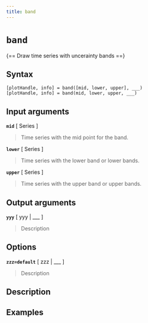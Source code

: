 ```yaml
---
title: band
---
```


# `band`

{== Draw time series with uncerainty bands ==}

## Syntax

    [plotHandle, info] = band([mid, lower, upper], ___)
    [plotHandle, info] = band(mid, lower, upper, ___)


## Input arguments

__`mid`__ [ Series ]
> 
> Time series with the mid point for the band.
>

__`lower`__ [ Series ]
>
> Time series with the lower band or lower bands.
>

__`upper`__ [ Series ]
>
> Time series with the upper band or upper bands.
>

## Output arguments

__`yyy`__ [ yyy | ___ ]
> 
> Description
> 


## Options 

__`zzz=default`__ [ zzz | ___ ]
> 
> Description
> 


## Description 



## Examples

```matlab
```

